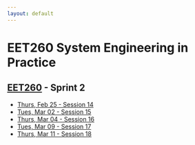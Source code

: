 ```yaml
---
layout: default
---
```


# EET260 System Engineering in Practice
## [EET260](../) - Sprint 2


- [Thurs, Feb 25 - Session 14](session14.md)
- [Tues, Mar 02 - Session 15](session15.md)
- [Thurs, Mar 04 - Session 16](session16.md)
- [Tues, Mar 09 - Session 17](session17.md)
- [Thurs, Mar 11 - Session 18](session18.md)

<!-- 



- [Tues, Mar 16 - Midpoint Report-out](midpoint_reportout.md)

-->